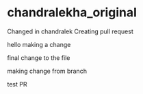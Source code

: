 # chandralekha_original
Changed in chandralek
Creating pull request

hello making a change

final change to the file

making change from branch


test PR
